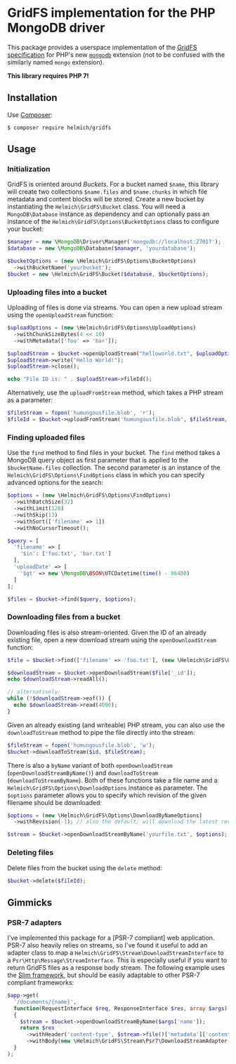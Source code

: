 # GridFS implementation for the PHP MongoDB driver

This package provides a userspace implementation of the [GridFS specification][gridfs] for PHP's new [`mongodb`][phpext] extension (not to be confused with the similarly named `mongo` extension).

**This library requires PHP 7!**

## Installation

Use [Composer][composer]:

    $ composer require helmich/gridfs

## Usage

### Initialization

GridFS is oriented around *Buckets*. For a bucket named `$name`, this library will create two collections `$name.files` and `$name.chunks` in which file metadata and content blocks will be stored. Create a new bucket by instantiating the `Helmich\GridFS\Bucket` class. You will need a `MongoDB\Database` instance as dependency and can optionally pass an instance of the `Helmich\GridFS\Options\BucketOptions` class to configure your bucket:

```php
$manager = new \MongoDB\Driver\Manager('mongodb://localhost:27017');
$database = new \MongoDB\Database($manager, 'yourdatabase');

$bucketOptions = (new \Helmich\GridFS\Options\BucketOptions)
  ->withBucketName('yourbucket');
$bucket = new \Helmich\GridFS\Bucket($database, $bucketOptions);
```

### Uploading files into a bucket

Uploading of files is done via streams. You can open a new upload stream using the `openUploadStream` function:

```php
$uploadOptions = (new \Helmich\GridFS\Options\UploadOptions)
  ->withChunkSizeBytes(4 << 10)
  ->withMetadata(['foo' => 'bar']);

$uploadStream = $bucket->openUploadStream("helloworld.txt", $uploadOptions);
$uploadStream->write("Hello World!");
$uploadStream->close();

echo "File ID is: " . $uploadStream->fileId();
```

Alternatively, use the `uploadFromStream` method, which takes a PHP stream as a parameter:

```php
$fileStream = fopen('humungousfile.blob', 'r');
$fileId = $bucket->uploadFromStream('humungousfile.blob', $fileStream, $uploadOptions);
```

### Finding uploaded files

Use the `find` method to find files in your bucket. The `find` method takes a MongoDB query object as first parameter that is applied to the `$bucketName.files` collection. The second parameter is an instance of the `Helmich\GridFS\Options\FindOptions` class in which you can specify advanced options for the search:

```php
$options = (new \Helmich\GridFS\Options\FindOptions)
  ->withBatchSize(32)
  ->withLimit(128)
  ->withSkip(13)
  ->withSort(['filename' => 1])
  ->withNoCursorTimeout();

$query = [
  'filename' => [
    '$in': ['foo.txt', 'bar.txt']
  ],
  'uploadDate' => [
    '$gt' => new \MongoDB\BSON\UTCDatetime(time() - 86400)
  ]
];

$files = $bucket->find($query, $options);
```

### Downloading files from a bucket

Downloading files is also stream-oriented. Given the ID of an already existing file, open a new download stream using the `openDownloadStream` function:

```php
$file = $bucket->find(['filename' => 'foo.txt'], (new \Helmich\GridFS\Options\FindOptions)->withLimit(1))[0];

$downloadStream = $bucket->openDownloadStream($file['_id']);
echo $downloadStream->readAll();

// alternatively:
while (!$downloadStream->eof()) {
  echo $downloadStream->read(4096);
}
```

Given an already existing (and writeable) PHP stream, you can also use the `downloadToStream` method to pipe the file directly into the stream:

```php
$fileStream = fopen('humungousfile.blob', 'w');
$bucket->downloadToStream($id, $fileStream);
```

There is also a `byName` variant of both `openDownloadStream` (`openDownloadStreamByName()`) and `downloadToStream` (`downloadToStreamByName`). Both of these functions take a file name and a `Helmich\GridFS\Options\DownloadOptions` instance as parameter. The `$options` parameter allows you to specify which revision of the given filename should be downloaded:

```php
$options = (new \Helmich\GridFS\Options\DownloadByNameOptions)
  ->withRevision(-1); // also the default; will download the latest revision of the file

$stream = $bucket->openDownloadStreamByName('yourfile.txt', $options);
```

### Deleting files

Delete files from the bucket using the `delete` method:

```php
$bucket->delete($fileId);
```

## Gimmicks

### PSR-7 adapters

I've implemented this package for a [PSR-7 compliant] web application. PSR-7 also heavily relies on streams, so I've found it useful to add an adapter class to map a `Helmich\GridFS\Stream\DownloadStreamInterface` to a `Psr\Http\Message\StreamInterface`. This is especially useful if you want to return GridFS files as a response body stream. The following example uses the [Slim framework][slim], but should be easily adaptable to other PSR-7 compliant frameworks:

```php
$app->get(
  '/documents/{name}',
  function(RequestInterface $req, ResponseInterface $res, array $args) use ($bucket): ResponseInterface
  {
    $stream = $bucket->openDownloadStreamByName($args['name']);
    return $res
      ->withHeader('content-type', $stream->file()['metadata']['contenttype'])
      ->withBody(new \Helmich\GridFS\Stream\Psr7\DownloadStreamAdapter($stream));
  }
);
```

[composer]: http://getcomposer.org
[gridfs]: https://github.com/mongodb/specifications/blob/master/source/gridfs/gridfs-spec.rst
[phpext]: http://php.net/manual/en/set.mongodb.php
[psr7]: http://www.php-fig.org/psr/psr-7/
[slim]: http://www.slimframework.com/
